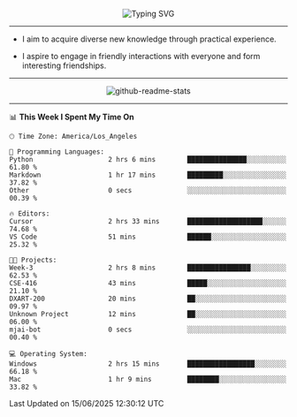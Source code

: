<p align="center">
  <img src="https://readme-typing-svg.demolab.com?font=Fira+Code&weight=500&size=32&duration=2500&pause=1600&center=true&vCenter=true&random=false&width=1024&height=64&lines=Hi+there+%F0%9F%91%8B;I'm+delighted+you+could+make+it+here+%F0%9F%8E%89;I'm+Harry%2C+a+college+student+still+finding+my+way" alt="Typing SVG" />
</p>


---


- I aim to acquire diverse new knowledge through practical experience.

- I aspire to engage in friendly interactions with everyone and form interesting friendships.


---


<p align="center">
  <img src="https://github-readme-stats.vercel.app/api?username=Harry-Jing&show_icons=true" alt="github-readme-stats"/>
</p>


---

<!--START_SECTION:waka-->
📊 **This Week I Spent My Time On** 

```text
🕑︎ Time Zone: America/Los_Angeles

💬 Programming Languages: 
Python                   2 hrs 6 mins        ███████████████░░░░░░░░░░   61.80 % 
Markdown                 1 hr 17 mins        █████████░░░░░░░░░░░░░░░░   37.82 % 
Other                    0 secs              ░░░░░░░░░░░░░░░░░░░░░░░░░   00.39 % 

🔥 Editors: 
Cursor                   2 hrs 33 mins       ███████████████████░░░░░░   74.68 % 
VS Code                  51 mins             ██████░░░░░░░░░░░░░░░░░░░   25.32 % 

🐱‍💻 Projects: 
Week-3                   2 hrs 8 mins        ████████████████░░░░░░░░░   62.53 % 
CSE-416                  43 mins             █████░░░░░░░░░░░░░░░░░░░░   21.10 % 
DXART-200                20 mins             ██░░░░░░░░░░░░░░░░░░░░░░░   09.97 % 
Unknown Project          12 mins             ██░░░░░░░░░░░░░░░░░░░░░░░   06.00 % 
mjai-bot                 0 secs              ░░░░░░░░░░░░░░░░░░░░░░░░░   00.40 % 

💻 Operating System: 
Windows                  2 hrs 15 mins       █████████████████░░░░░░░░   66.18 % 
Mac                      1 hr 9 mins         ████████░░░░░░░░░░░░░░░░░   33.82 % 
```


 Last Updated on 15/06/2025 12:30:12 UTC
<!--END_SECTION:waka-->
